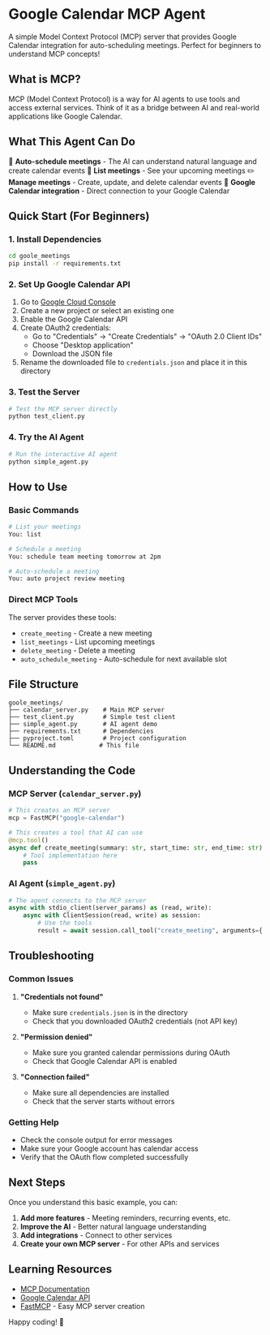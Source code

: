 # Google Calendar MCP Agent

A simple Model Context Protocol (MCP) server that provides Google Calendar integration for auto-scheduling meetings. Perfect for beginners to understand MCP concepts!

## What is MCP?

MCP (Model Context Protocol) is a way for AI agents to use tools and access external services. Think of it as a bridge between AI and real-world applications like Google Calendar.

## What This Agent Can Do

🤖 **Auto-schedule meetings** - The AI can understand natural language and create calendar events
📅 **List meetings** - See your upcoming meetings
✏️ **Manage meetings** - Create, update, and delete calendar events
🔗 **Google Calendar integration** - Direct connection to your Google Calendar

## Quick Start (For Beginners)

### 1. Install Dependencies

```bash
cd goole_meetings
pip install -r requirements.txt
```

### 2. Set Up Google Calendar API

1. Go to [Google Cloud Console](https://console.cloud.google.com/)
2. Create a new project or select an existing one
3. Enable the Google Calendar API
4. Create OAuth2 credentials:
   - Go to "Credentials" → "Create Credentials" → "OAuth 2.0 Client IDs"
   - Choose "Desktop application"
   - Download the JSON file
5. Rename the downloaded file to `credentials.json` and place it in this directory

### 3. Test the Server

```bash
# Test the MCP server directly
python test_client.py
```

### 4. Try the AI Agent

```bash
# Run the interactive AI agent
python simple_agent.py
```

## How to Use

### Basic Commands

```bash
# List your meetings
You: list

# Schedule a meeting
You: schedule team meeting tomorrow at 2pm

# Auto-schedule a meeting
You: auto project review meeting
```

### Direct MCP Tools

The server provides these tools:

- `create_meeting` - Create a new meeting
- `list_meetings` - List upcoming meetings
- `delete_meeting` - Delete a meeting
- `auto_schedule_meeting` - Auto-schedule for next available slot

## File Structure

```
goole_meetings/
├── calendar_server.py    # Main MCP server
├── test_client.py        # Simple test client
├── simple_agent.py       # AI agent demo
├── requirements.txt      # Dependencies
├── pyproject.toml        # Project configuration
└── README.md            # This file
```

## Understanding the Code

### MCP Server (`calendar_server.py`)

```python
# This creates an MCP server
mcp = FastMCP("google-calendar")

# This creates a tool that AI can use
@mcp.tool()
async def create_meeting(summary: str, start_time: str, end_time: str):
    # Tool implementation here
    pass
```

### AI Agent (`simple_agent.py`)

```python
# The agent connects to the MCP server
async with stdio_client(server_params) as (read, write):
    async with ClientSession(read, write) as session:
        # Use the tools
        result = await session.call_tool("create_meeting", arguments={...})
```

## Troubleshooting

### Common Issues

1. **"Credentials not found"**

   - Make sure `credentials.json` is in the directory
   - Check that you downloaded OAuth2 credentials (not API key)

2. **"Permission denied"**

   - Make sure you granted calendar permissions during OAuth
   - Check that Google Calendar API is enabled

3. **"Connection failed"**
   - Make sure all dependencies are installed
   - Check that the server starts without errors

### Getting Help

- Check the console output for error messages
- Make sure your Google account has calendar access
- Verify that the OAuth flow completed successfully

## Next Steps

Once you understand this basic example, you can:

1. **Add more features** - Meeting reminders, recurring events, etc.
2. **Improve the AI** - Better natural language understanding
3. **Add integrations** - Connect to other services
4. **Create your own MCP server** - For other APIs and services

## Learning Resources

- [MCP Documentation](https://modelcontextprotocol.io/)
- [Google Calendar API](https://developers.google.com/calendar)
- [FastMCP](https://fastmcp.cloud/) - Easy MCP server creation

Happy coding! 🚀
